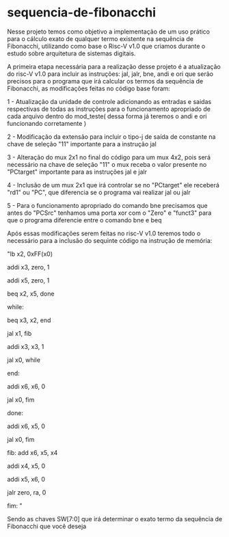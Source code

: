 # sequencia-de-fibonacchi
Nesse projeto temos como objetivo a implementação de um uso prático para o cálculo exato de qualquer termo existente na sequência de Fibonacchi, utilizando como base o Risc-V v1.0 que criamos durante o estudo sobre arquitetura de sistemas digitais.

A primeira etapa necessária para a realização desse projeto é a atualização do risc-V v1.0 para incluir as instruções: jal, jalr, bne, andi e ori que serão precisos para o programa que irá calcular os termos da sequência de Fibonacchi, as modificações feitas no código base foram:

1 - Atualização da unidade de controle adicionando as entradas e saidas respectivas de todas as instruções para o funcionamento apropriado de cada arquivo dentro do mod_teste( dessa forma já teremos o andi e ori funcionando corretamente )

2 - Modificação da extensão para incluir o tipo-j de saída de constante na chave de seleção "11" importante para a instrução jal

3 - Alteração do mux 2x1 no final do código para um mux 4x2, pois será necessário na chave de seleção "11" o mux receba o valor presente no "PCtarget" importante para as instruções jal e jalr 

4 - Inclusão de um mux 2x1 que irá controlar se no "PCtarget" ele receberá "rd1" ou "PC", que diferencia se o programa vai realizar jal ou jalr

5 - Para o funcionamento apropriado do comando bne precisamos que antes do "PCSrc" tenhamos uma porta xor com o "Zero" e "funct3" para que o programa diferencie entre o comando bne e beq

Após essas modificações serem feitas no risc-V v1.0 teremos todo o necessário para a inclusão do sequinte código na instrução de memória:

"lb x2, 0xFF(x0)

addi x3, zero, 1

addi x5, zero, 1

beq x2, x5, done

while:

beq x3, x2, end

jal x1, fib

addi x3, x3, 1

jal x0, while


end:

addi x6, x6, 0

jal x0, fim 


done:

addi x6, x5, 0

jal x0, fim


fib:
add x6, x5, x4

addi x4, x5, 0

addi x5, x6, 0

jalr zero, ra, 0

fim: "

Sendo as chaves SW[7:0] que irá determinar o exato termo da sequência de Fibonacchi que você deseja
